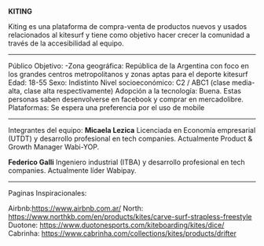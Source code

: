 
**KITING**

Kiting es una plataforma de compra-venta de productos nuevos y usados relacionados al kitesurf y tiene como objetivo hacer crecer la comunidad a través de la accesibilidad al equipo. 

***

Público Objetivo:
-Zona geográfica: República de la Argentina con foco en los grandes centros metropolitanos y zonas aptas para el deporte kitesurf
Edad: 18-55
Sexo: Indistinto
Nivel socioeconómico: C2 / ABC1 (clase media-alta, clase alta respectivamente)
Adopción a la tecnología: Buena. Estas personas saben desenvolverse en facebook y comprar en mercadolibre.
Plataformas: Se espera una preferencia por el uso de mobile

***
Integrantes del equipo: 
**Micaela Lezica**
Licenciada en Economía empresarial (UTDT) y desarrollo profesional en tech companies. Actualmente Product & Growth Manager Wabi-YOP.


**Federico Galli**
Ingeniero industrial (ITBA) y desarrollo profesional en tech companies. Actualmente líder Wabipay. 

***
Paginas Inspiracionales:

Airbnb:https://www.airbnb.com.ar/
North: https://www.northkb.com/en/products/kites/carve-surf-strapless-freestyle
Duotone: https://www.duotonesports.com/kiteboarding/kites/dice/
Cabrinha: https://www.cabrinha.com/collections/kites/products/drifter
